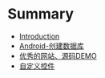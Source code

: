 # Summary

* [Introduction](README.md)
* [Android-创建数据库](android-.md)
* [优秀的网站、源码DEMO](demo.md)
* [自定义控件](.md)

